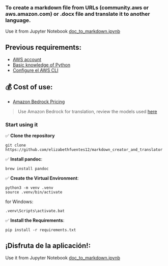 ### To create a markdown file from URLs (community.aws or aws.amazon.com) or .docx file and translate it to another language.

Use it from Jupyter Notebook [doc_to_markdown.ipynb](/doc_to_markdown.ipynb)

## Previous requirements:

* [AWS account](https://aws.amazon.com/resources/create-account/?sc_channel=el&sc_campaign=datamlwave&sc_content=cicdcfnaws&sc_geo=mult&sc_country=mult&sc_outcome=acq)
* [Basic knowledge of Python](https://catalog.us-east-1.prod.workshops.aws/workshops/3d705026-9edc-40e8-b353-bdabb116c89c/)
* [Configure el AWS CLI](https://docs.aws.amazon.com/cli/latest/userguide/cli-chap-configure.html)

## 💰 Cost of use:

* [Amazon Bedrock Pricing](https://aws.amazon.com/bedrock/pricing/)

> Use Amazon Bedrock for translation, review the models used [here](/llm_helper.py)

### Start using it

✅ **Clone the repository**

```
git clone https://github.com/elizabethfuentes12/markdown_creator_and_translator
```

✅ **Install pandoc**:

```
brew install pandoc
```

✅ **Create the Virtual Environment**:

```
python3 -m venv .venv
source .venv/bin/activate
```

for Windows:

```
.venv\Scripts\activate.bat
```

✅ **Install the Requirements**:

```
pip install -r requirements.txt
```

## ¡Disfruta de la aplicación!:

Use it from Jupyter Notebook [doc_to_markdown.ipynb](/doc_to_markdown.ipynb)

